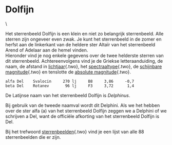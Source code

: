 # Dolfijn

\

Het sterrenbeeld Dolfijn is een klein en niet zo belangrijk
sterrenbeeld. Alle sterren zijn ongeveer even zwak. Je kunt het
sterrenbeeld in de zomer en herfst aan de linkerkant van de heldere ster
Altaïr van het sterrenbeeld Arend of Adelaar aan de hemel vinden.\
Hieronder vind je nog enkele gegevens over de twee helderste sterren van
dit sterrenbeeld. Achtereenvolgens vind je de Griekse letteraanduiding,
de naam, de afstand in [lichtjaar](lichtjaar.html){.two}, het
[spectraaltype](spectraa.html){.two}, de [schijnbare
magnitude](magnitude.html){.two} en tenslotte de [absolute
magnitude](absolute.html){.two}.

     
    alfa Del    Svalocin     270 lj     B8     3,86     -0,7 
    beta Del    Rotanev       96 lj     F3     3,72      1,4 

De Latijnse naam van het sterrenbeeld Dolfijn is *Delphinus*.

Bij gebruik van de tweede naamval wordt dit Delphini. Als we het hebben
over de ster alfa (a) van het sterrenbeeld Dolfijn zeggen we a Delphini
of we schrijven a Del, want de officiële afkorting van het sterrenbeeld
Dolfijn is Del.

Bij het trefwoord [sterrenbeelden](sterrenb.html){.two} vind je een
lijst van alle 88 sterrenbeelden die er zijn.
